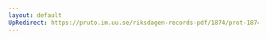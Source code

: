 ```yaml
---
layout: default
UpRedirect: https://pruto.im.uu.se/riksdagen-records-pdf/1874/prot-1874--fk--429/prot-1874--fk--429_053.pdf
---
```

